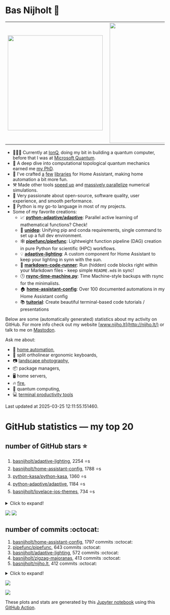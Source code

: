 # Bas Nijholt 👋

<center>
  <table>
    <tr>
        <td><img width="300px" align="left" src="https://github-readme-stats.vercel.app/api/top-langs/?username=basnijholt&hide=TeX,Jupyter%20Notebook&layout=compact&theme=radical" /></td>
        <td><img align='right' src="https://github-readme-stats.vercel.app/api?username=basnijholt&show_icons=true&theme=radical" width="380"></td>
    </tr>
  </table>
</center>

- 👷🏻‍♂️ Currently at [IonQ](https://ionq.com/), doing my bit in building a quantum computer, before that I was at [Microsoft Quantum](https://quantum.microsoft.com/).
- 🌟 A deep dive into computational topological quantum mechanics earned me [my PhD](https://github.com/basnijholt/thesis).
- 🎨 I've crafted [a](https://github.com/basnijholt/adaptive-lighting) [few](https://github.com/basnijholt/aiokef) [libraries](https://github.com/basnijholt/miflora) for Home Assistant, making home automation a bit more fun.
- ⚒️ Made other tools [speed up](https://github.com/python-adaptive/adaptive) and [massively parallelize](https://github.com/basnijholt/adaptive-scheduler) numerical simulations.
- 🏅 Very passionate about open-source, software quality, user experience, and smooth performance.
- 🐍 Python is my go-to language in most of my projects.
- Some of my favorite creations:
  - 📈 **[python-adaptive/adaptive](https://github.com/python-adaptive/adaptive/)**: Parallel active learning of mathematical functions? Check!
  - 🧬 **[unidep](https://github.com/basnijholt/unidep/)**: Unifying pip and conda requirements, single command to set up a full dev environment.
  - 🕸️ **[pipefunc/pipefunc](https://github.com/pipefunc/pipefunc/)**: Lightweight function pipeline (DAG) creation in pure Python for scientific (HPC) workflows.
  - 💡 **[adaptive-lighting](https://github.com/basnijholt/adaptive-lighting/)**: A custom component for Home Assistant to keep your lighting in synn with the sun.
  - 📝 **[markdown-code-runner](https://github.com/basnijholt/markdown-code-runner/)**: Run (hidden) code blocks right within your Markdown files - keep simple `README.md`s in sync!
  - 🕒 **[rsync-time-machine.py](https://github.com/basnijholt/rsync-time-machine.py/)**: Time Machine-style backups with rsync for the minimalists.
  - 🏠 **[home-assistant-config](https://github.com/basnijholt/home-assistant-config/)**: Over 100 documented automations in my Home Assistant config
  - 📚 **[tuitorial](https://github.com/basnijholt/tuitorial/)**: Create beautiful terminal-based code tutorials / presentations

Below are some (automatically generated) statistics about my activity on GitHub.
For more info check out my website [www.nijho.lt](http://nijho.lt/) or talk to me on <a rel="me" href="https://fosstodon.org/@basnijholt">Mastodon</a>.

Ask me about:

- 🏡 [home automation](https://github.com/basnijholt/home-assistant-config/),
- 🎹 split ortholinear ergonomic keyboards,
- 📷 [landscape photography](https://www.instagram.com/bnijholt),
- 📦 package managers,
- 🖥️ home servers,
- 🔥 [fire](https://wenfire.nijho.lt/),
- 🧠 quantum computing,
- 💻 [terminal productivity tools](https://www.nijho.lt/post/terminal-ninja/)

Last updated at 2025-03-25 12:11:55.151460.

# GitHub statistics — my top 20

## number of GitHub stars ⭐️

1. [basnijholt/adaptive-lighting](https://github.com/basnijholt/adaptive-lighting/), 2254 ⭐️s
2. [basnijholt/home-assistant-config](https://github.com/basnijholt/home-assistant-config/), 1788 ⭐️s
3. [python-kasa/python-kasa](https://github.com/python-kasa/python-kasa/), 1360 ⭐️s
4. [python-adaptive/adaptive](https://github.com/python-adaptive/adaptive/), 1184 ⭐️s
5. [basnijholt/lovelace-ios-themes](https://github.com/basnijholt/lovelace-ios-themes/), 734 ⭐️s
<details><summary>Click to expand!</summary>

6. [basnijholt/tuitorial](https://github.com/basnijholt/tuitorial/), 486 ⭐️s
7. [basnijholt/lovelace-ios-dark-mode-theme](https://github.com/basnijholt/lovelace-ios-dark-mode-theme/), 466 ⭐️s
8. [basnijholt/rsync-time-machine.py](https://github.com/basnijholt/rsync-time-machine.py/), 385 ⭐️s
9. [basnijholt/miflora](https://github.com/basnijholt/miflora/), 374 ⭐️s
10. [pipefunc/pipefunc](https://github.com/pipefunc/pipefunc/), 344 ⭐️s
11. [topocm/topocm_content](https://github.com/topocm/topocm_content/), 293 ⭐️s
12. [basnijholt/home-assistant-streamdeck-yaml](https://github.com/basnijholt/home-assistant-streamdeck-yaml/), 287 ⭐️s
13. [basnijholt/unidep](https://github.com/basnijholt/unidep/), 229 ⭐️s
14. [basnijholt/markdown-code-runner](https://github.com/basnijholt/markdown-code-runner/), 104 ⭐️s
15. [kwant-project/kwant](https://github.com/kwant-project/kwant/), 94 ⭐️s
16. [basnijholt/home-assistant-macbook-touch-bar](https://github.com/basnijholt/home-assistant-macbook-touch-bar/), 93 ⭐️s
17. [basnijholt/home-assistant-streamdeck-yaml-addon](https://github.com/basnijholt/home-assistant-streamdeck-yaml-addon/), 84 ⭐️s
18. [basnijholt/aiokef](https://github.com/basnijholt/aiokef/), 41 ⭐️s
19. [basnijholt/thesis-cover](https://github.com/basnijholt/thesis-cover/), 37 ⭐️s
20. [basnijholt/adaptive-scheduler](https://github.com/basnijholt/adaptive-scheduler/), 30 ⭐️s

</details>

![](https://github.com/basnijholt/basnijholt/raw/main/stars_over_time.png)
![](https://github.com/basnijholt/basnijholt/raw/main/stars_over_time_per_repo.png)

## number of commits :octocat:

1. [basnijholt/home-assistant-config](https://github.com/basnijholt/home-assistant-config/), 1797 commits :octocat:
2. [pipefunc/pipefunc](https://github.com/pipefunc/pipefunc/), 643 commits :octocat:
3. [basnijholt/adaptive-lighting](https://github.com/basnijholt/adaptive-lighting/), 572 commits :octocat:
4. [basnijholt/zigzag-majoranas](https://github.com/basnijholt/zigzag-majoranas/), 413 commits :octocat:
5. [basnijholt/nijho.lt](https://github.com/basnijholt/nijho.lt/), 412 commits :octocat:
<details><summary>Click to expand!</summary>

6. [topocm/topocm_content](https://github.com/topocm/topocm_content/), 304 commits :octocat:
7. [conda-forge/staged-recipes](https://github.com/conda-forge/staged-recipes/), 289 commits :octocat:
8. [basnijholt/net-worth-tracker](https://github.com/basnijholt/net-worth-tracker/), 228 commits :octocat:
9. [basnijholt/tuitorial](https://github.com/basnijholt/tuitorial/), 219 commits :octocat:
10. [home-assistant/core](https://github.com/home-assistant/core/), 192 commits :octocat:
11. [basnijholt/spin-orbit-nanowires](https://github.com/basnijholt/spin-orbit-nanowires/), 191 commits :octocat:
12. [basnijholt/lovelace-ios-themes](https://github.com/basnijholt/lovelace-ios-themes/), 166 commits :octocat:
13. [microsoft/Qcodes](https://github.com/microsoft/Qcodes/), 109 commits :octocat:
14. [basnijholt/markdown-code-runner](https://github.com/basnijholt/markdown-code-runner/), 98 commits :octocat:
15. [basnijholt/wenfire](https://github.com/basnijholt/wenfire/), 77 commits :octocat:
16. [conda-forge/kwant-feedstock](https://github.com/conda-forge/kwant-feedstock/), 65 commits :octocat:
17. [basnijholt/lovelace-ios-light-mode-theme](https://github.com/basnijholt/lovelace-ios-light-mode-theme/), 65 commits :octocat:
18. [basnijholt/addon-otmonitor](https://github.com/basnijholt/addon-otmonitor/), 59 commits :octocat:
19. [basnijholt/miflora](https://github.com/basnijholt/miflora/), 57 commits :octocat:
20. [pipefunc/graphviz-anywidget](https://github.com/pipefunc/graphviz-anywidget/), 56 commits :octocat:

</details>

![](https://github.com/basnijholt/basnijholt/raw/main/commits_per_hour.png)

![](https://github.com/basnijholt/basnijholt/raw/main/commits_per_weekday.png)


These plots and stats are generated by this [Jupyter notebook](./update-readme.ipynb) using this [GitHub Action](.github/workflows/run-notebook.yml).